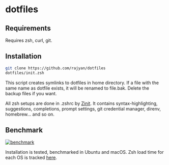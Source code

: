 # dotfiles

## Requirements

Requires zsh, curl, git.

## Installation

```bash
git clone https://github.com/rajyan/dotfiles
dotfiles/init.zsh
```

This script creates symlinks to dotfiles in home directory. If a file with the same name as dotfile exists, it will be renamed to file.bak. 
Delete the backup files if you want.

All zsh setups are done in .zshrc by [Zinit](https://github.com/zdharma-continuum/zinit).
It contains syntax-highlighting, suggestions, completions, prompt settings, git credential manager, direnv, homebrew... and so on.

## Benchmark

[![benchmark](https://github.com/rajyan/dotfiles/actions/workflows/benchmark.yml/badge.svg)](https://github.com/rajyan/dotfiles/actions/workflows/benchmark.yml)

Installation is tested, benchmarked in Ubuntu and macOS.
Zsh load time for each OS is tracked [here](https://rajyan.github.io/dotfiles/dev/bench/).
